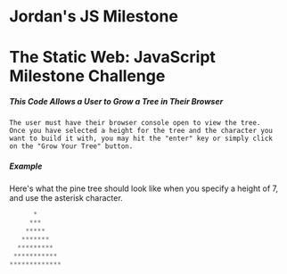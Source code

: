 # Jordan's JS Milestone
# The Static Web: JavaScript Milestone Challenge


##### This Code Allows a User to Grow a Tree in Their Browser
    The user must have their browser console open to view the tree.
    Once you have selected a height for the tree and the character you
    want to build it with, you may hit the "enter" key or simply click
    on the "Grow Your Tree" button.

##### Example

Here's what the pine tree should look like when you specify a height of 7, and use the asterisk character.

```js
      *
     ***
    *****
   *******
  *********
 ***********
*************
```
